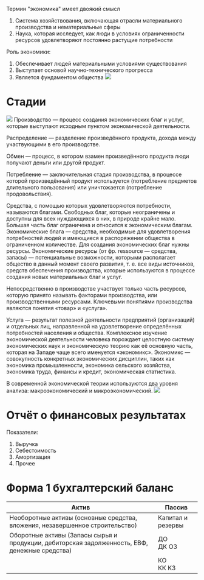 Термин "экономика" имеет двоякий смысл
1. Система хозяйствования, включающая отрасли материального производства и нематериальные сферы
2. Наука, которая исследует, как люди в условиях ограниченности ресурсов удовлетворяют постоянно растущие потребности

Роль экономики:
1. Обеспечивает людей материальными условиями существования
2. Выступает основой научно-технического прогресса
3. Является фундаментом общества
![](https://lh7-rt.googleusercontent.com/slidesz/AGV_vUdH61_MuIkJU1rpobUm34snrlqvuua8lZIEDEAlA5gMSE5yyrgq0gWbHQBF_21Q-j_FzNEwcBGXvgf7Xd1vtGdDYB49KTZ98HaYyCb8hLKO2J4yBLE68wUyAy8uUh2Mcl6NnvIbH9Gmvdv6_BS9NOcv8PaXLYVzRotZN1Dxvw=s2048?key=8fM21Z1SCzqn3vf5Bgu5rQ)
# Стадии
![](https://lh7-rt.googleusercontent.com/slidesz/AGV_vUfvBegPWRhJ7mpMV7lSSDRN8yiw6-GDbPJ8qDHCuHH7DaZfhSgEnm2IPDOr6uPBWWtoNvqbkkVHU-FmRouSlww3c3Eq0G5cePjtUf2EREYS6TsQrso7xE83oIsE7n6sA2LECXca98_F8B8w86T5qaPJEYCu10iXShWT3k-ZMQ=s2048?key=8fM21Z1SCzqn3vf5Bgu5rQ)
Производство — процесс создания экономических благ и услуг, которые выступают исходным пунктом экономической деятельности.

Распределение — разделение произведённого продукта, дохода между участвующими в его производстве.

Обмен — процесс, в котором взамен произведённого продукта люди получают деньги или другой продукт.

Потребление — заключительная стадия производства, в процессе которой произведённый продукт используется (потребление предметов длительного пользования) или уничтожается (потребление продовольствия).

Средства, с помощью которых удовлетворяются потребности, называются благами.
Свободных благ, которые неограничены и доступны для всех нуждающихся в них, в природе крайне мало. Большая часть благ ограничена и относится к экономическим благам.
Экономические блага — средства, необходимые для удовлетворения потребностей людей и имеющиеся в распоряжении общества в ограниченном количестве.
Для создания экономических благ нужны ресурсы.
Экономические ресурсы (от фр. ressource — средства, запасы) — потенциальные возможности, которыми располагает общество в данный момент своего развития, т. е. все виды источников, средств обеспечения производства, которые используются в процессе создания новых материальных благ и услуг.

Непосредственно в производстве участвует только часть ресурсов, которую принято называть факторами производства, или производственными ресурсами.
Ключевыми понятиями производства являются понятия «товар» и «услуга».

Услуга — результат полезной деятельности предприятий (организаций) и отдельных лиц, направленной на удовлетворение определённых потребностей населения и общества.
Комплексное изучение экономической деятельности человека порождает целостную систему экономических наук и экономическую теорию как её основную часть, которая на Западе чаще всего именуется «экономикс».
Экономикс — совокупность конкретных экономических дисциплин, таких как экономика промышленности, экономика сельского хозяйства, экономика труда, финансы и кредит, экономическая статистика.

В современной экономической теории используются два уровня анализа: макроэкономический и микроэкономический.
![](https://lh7-rt.googleusercontent.com/slidesz/AGV_vUcNtMHyRSOu-6AqOKdyCXOJ1WvoFpU_Upt85FiuMASZggTu3qw5p2Fz97c_PbJniSlawWQ9SUaBVNzoIAYMiXm9wg5JDvkBCT8d4fN-Gk6qgeIZeVag0Ev7IUkyL_sHa2d8sfNkAdOt_afIAs335pVpCBs9v69I-pDk6nnoSw=s2048?key=8fM21Z1SCzqn3vf5Bgu5rQ)

# Отчёт о финансовых результатах
Показатели:
1. Выручка
2. Себестоимость 
3. Амортизация
4. Прочее
# Форма 1 бухгалтерский баланс
| Актив                                                                                          | Пассив            |
| ---------------------------------------------------------------------------------------------- | ----------------- |
| Необоротные активы (основные средства, вложения, незавершенное строительство)                  | Капитал и резервы |
| Оборотные активы (Запасы сырья и продукции, дебиторская задолженность, ЕВФ, денежные средства) | ДО<br>ДК ОЗ       |
|                                                                                                | КО<br>КК КЗ       |
